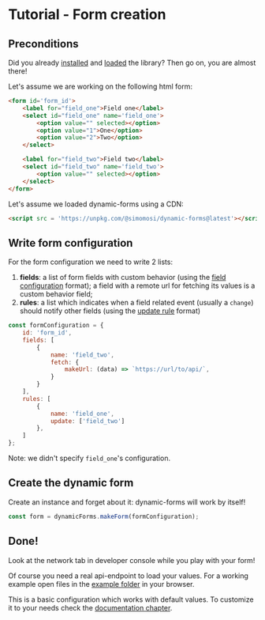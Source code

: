 # Tutorial - Form creation

## Preconditions

Did you already [installed](../start/installation.md) and [loaded](../start/loading.md) the library? Then go on, you are almost there!

Let's assume we are working on the following html form:

```html
<form id='form_id'>
    <label for="field_one">Field one</label>
    <select id="field_one" name='field_one'>
        <option value="" selected></option>
        <option value="1">One</option>
        <option value="2">Two</option>
    </select>

    <label for="field_two">Field two</label>
    <select id="field_two" name='field_two'>
        <option value="" selected></option>
    </select>
</form>
```

Let's assume we loaded dynamic-forms using a CDN:
```html
<script src = 'https://unpkg.com/@simomosi/dynamic-forms@latest'></script>
```

## Write form configuration

For the form configuration we need to write 2 lists:

1. **fields**: a list of form fields with custom behavior (using the [field configuration](../configurations/fields-configuration.md) format); a field with a remote url for fetching its values is a custom behavior field;
2. **rules**: a list which indicates when a field related event (usually a `change`) should notify other fields (using the [update rule](../configurations/update-rules.md) format)

```javascript
const formConfiguration = {
    id: 'form_id',
    fields: [
        {
            name: 'field_two',
            fetch: {
                makeUrl: (data) => `https://url/to/api/`,
            }
        }
    ],
    rules: [
        {
            name: 'field_one',
            update: ['field_two']
        },
    ]
};
```

Note: we didn't specify `field_one`'s configuration.

## Create the dynamic form

Create an instance and forget about it: dynamic-forms will work by itself!

```javascript
const form = dynamicForms.makeForm(formConfiguration);
```

## Done!

Look at the network tab in developer console while you play with your form!

Of course you need a real api-endpoint to load your values. For a working example open files in the [example folder](https://github.com/simomosi/dynamic-forms/blob/main/examples) in your browser. 

This is a basic configuration which works with default values. To customize it to your needs check the [documentation chapter](../configurations/form-configuration.md).